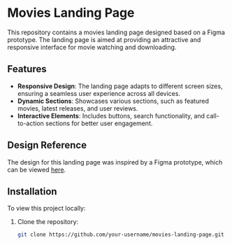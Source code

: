 # Movies Landing Page

This repository contains a movies landing page designed based on a Figma prototype. The landing page is aimed at providing an attractive and responsive interface for movie watching and downloading.

## Features

- **Responsive Design**: The landing page adapts to different screen sizes, ensuring a seamless user experience across all devices.
- **Dynamic Sections**: Showcases various sections, such as featured movies, latest releases, and user reviews.
- **Interactive Elements**: Includes buttons, search functionality, and call-to-action sections for better user engagement.

## Design Reference

The design for this landing page was inspired by a Figma prototype, which can be viewed [here](https://www.figma.com/design/fxEphwDmfR6WMKwhwFMsbM/Movies-Watching-%26-Downloading-Website-Landing-Page-(Community)?node-id=0-1&node-type=CANVAS&t=WAHJHlRSk5cRWdVd-0).

## Installation

To view this project locally:

1. Clone the repository:
   ```bash
   git clone https://github.com/your-username/movies-landing-page.git
